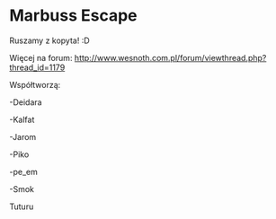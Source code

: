 ﻿# Marbuss Escape
Ruszamy z kopyta! :D


Więcej na forum:
http://www.wesnoth.com.pl/forum/viewthread.php?thread_id=1179



Współtworzą:

-Deidara

-Kalfat

-Jarom

-Piko

-pe_em

-Smok

Tuturu
